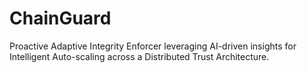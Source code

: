 # ChainGuard
Proactive Adaptive Integrity Enforcer leveraging AI-driven insights for Intelligent Auto-scaling across a Distributed Trust Architecture.
